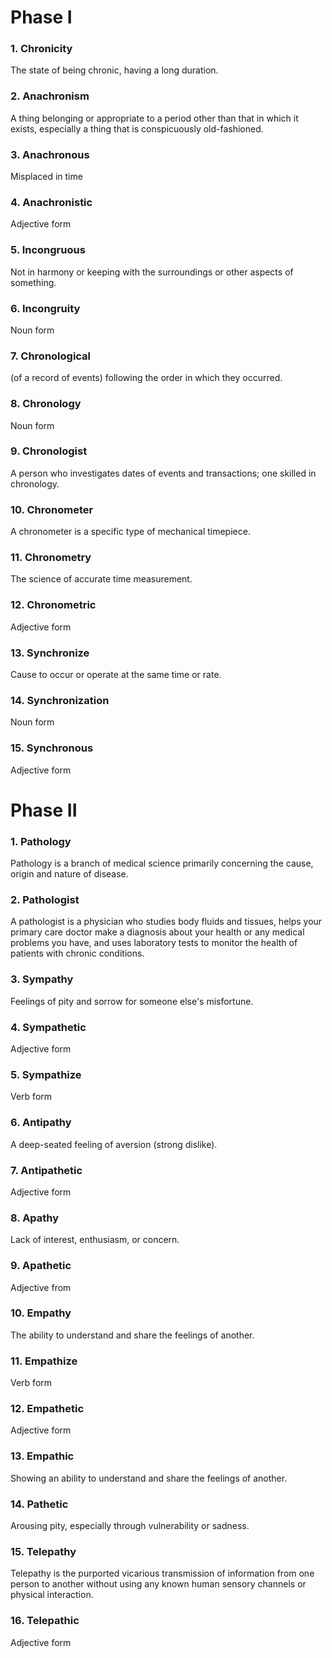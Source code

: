 # Phase I

### 1. Chronicity

The state of being chronic, having a long duration.

### 2. Anachronism

A thing belonging or appropriate to a period other than that in which it exists, especially a thing that is conspicuously old-fashioned.

### 3. Anachronous

Misplaced in time

### 4. Anachronistic

Adjective form

### 5. Incongruous

Not in harmony or keeping with the surroundings or other aspects of something.

### 6. Incongruity

Noun form

### 7. Chronological

(of a record of events) following the order in which they occurred.

### 8. Chronology

Noun form

### 9. Chronologist

A person who investigates dates of events and transactions; one skilled in chronology.

### 10. Chronometer

A chronometer is a specific type of mechanical timepiece.

### 11. Chronometry

The science of accurate time measurement.

### 12. Chronometric

Adjective form

### 13. Synchronize

Cause to occur or operate at the same time or rate.

### 14. Synchronization

Noun form

### 15. Synchronous

Adjective form

# Phase II

### 1. Pathology

Pathology is a branch of medical science primarily concerning the cause, origin and nature of disease.

### 2. Pathologist

A pathologist is a physician who studies body fluids and tissues, helps your primary care doctor make a diagnosis about your health or any medical problems you have, and uses laboratory tests to monitor the health of patients with chronic conditions.

### 3. Sympathy

Feelings of pity and sorrow for someone else's misfortune.

### 4. Sympathetic

Adjective form

### 5. Sympathize

Verb form

### 6. Antipathy

A deep-seated feeling of aversion (strong dislike).

### 7. Antipathetic

Adjective form

### 8. Apathy

Lack of interest, enthusiasm, or concern.

### 9. Apathetic

Adjective from

### 10. Empathy

The ability to understand and share the feelings of another.

### 11. Empathize

Verb form

### 12. Empathetic

Adjective form

### 13. Empathic

Showing an ability to understand and share the feelings of another.

### 14. Pathetic

Arousing pity, especially through vulnerability or sadness.

### 15. Telepathy

Telepathy is the purported vicarious transmission of information from one person to another without using any known human sensory channels or physical interaction.

### 16. Telepathic

Adjective form
